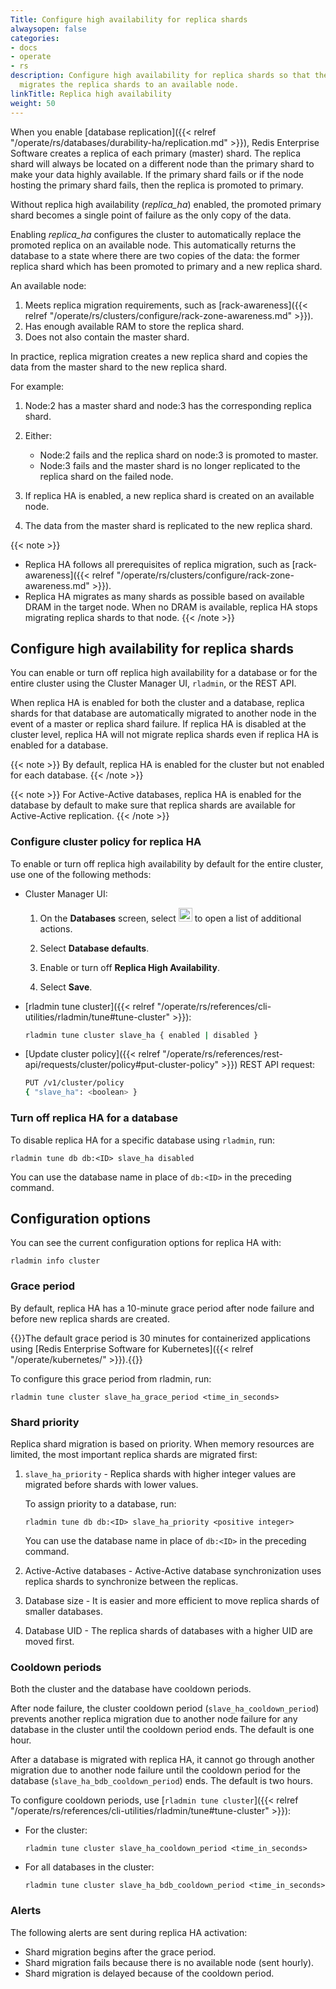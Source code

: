 ```yaml
---
Title: Configure high availability for replica shards
alwaysopen: false
categories:
- docs
- operate
- rs
description: Configure high availability for replica shards so that the cluster automatically
  migrates the replica shards to an available node.
linkTitle: Replica high availability
weight: 50
---
```


When you enable [database replication]({{< relref "/operate/rs/databases/durability-ha/replication.md" >}}),
Redis Enterprise Software creates a replica of each primary (master) shard.  The replica shard will always be 
located on a different node than the primary shard to make your data highly available.  If the primary shard 
fails or if the node hosting the primary shard fails, then the replica is promoted to primary.

Without replica high availability (_replica\_ha_) enabled, the promoted primary shard becomes a single point of failure 
as the only copy of the data.

Enabling _replica\_ha_ configures the cluster to automatically replace the promoted replica on an available node. 
This automatically returns the database to a state where there are two copies of the data: 
the former replica shard which has been promoted to primary and a new replica shard.

An available node:

1. Meets replica migration requirements, such as [rack-awareness]({{< relref "/operate/rs/clusters/configure/rack-zone-awareness.md" >}}).
1. Has enough available RAM to store the replica shard.
1. Does not also contain the master shard.

In practice, replica migration creates a new replica shard and copies the data from the master shard to the new replica shard.

For example:

1. Node:2 has a master shard and node:3 has the corresponding replica shard.
1. Either:

    - Node:2 fails and the replica shard on node:3 is promoted to master.
    - Node:3 fails and the master shard is no longer replicated to the replica shard on the failed node.

1. If replica HA is enabled, a new replica shard is created on an available node.
1. The data from the master shard is replicated to the new replica shard.

{{< note >}}
- Replica HA follows all prerequisites of replica migration, such as [rack-awareness]({{< relref "/operate/rs/clusters/configure/rack-zone-awareness.md" >}}).
- Replica HA migrates as many shards as possible based on available DRAM in the target node. When no DRAM is available, replica HA stops migrating replica shards to that node.
{{< /note >}}

## Configure high availability for replica shards

You can enable or turn off replica high availability for a database or for the entire cluster using the Cluster Manager UI, `rladmin`, or the REST API.

When replica HA is enabled for both the cluster and a database,
replica shards for that database are automatically migrated to another node in the event of a master or replica shard failure.
If replica HA is disabled at the cluster level,
replica HA will not migrate replica shards even if replica HA is enabled for a database.

{{< note >}}
By default, replica HA is enabled for the cluster but not enabled for each database.
{{< /note >}}

{{< note >}}
For Active-Active databases, replica HA is enabled for the database by default to make sure that replica shards are available for Active-Active replication.
{{< /note >}}

### Configure cluster policy for replica HA

To enable or turn off replica high availability by default for the entire cluster, use one of the following methods:

- Cluster Manager UI:

    1. On the **Databases** screen, select <img src="/images/rs/buttons/button-toggle-actions-vertical.png#no-click" alt="Toggle actions button" width="22px"> to open a list of additional actions.

    1. Select **Database defaults**.

    1. Enable or turn off **Replica High Availability**.

    1. Select **Save**.

- [rladmin tune cluster]({{< relref "/operate/rs/references/cli-utilities/rladmin/tune#tune-cluster" >}}): 
    
    ```sh
    rladmin tune cluster slave_ha { enabled | disabled }
    ```

- [Update cluster policy]({{< relref "/operate/rs/references/rest-api/requests/cluster/policy#put-cluster-policy" >}}) REST API request:

    ```sh
    PUT /v1/cluster/policy 
    { "slave_ha": <boolean> }
    ```

### Turn off replica HA for a database

To disable replica HA for a specific database using `rladmin`, run:

``` text
rladmin tune db db:<ID> slave_ha disabled
```

You can use the database name in place of `db:<ID>` in the preceding command.


## Configuration options

You can see the current configuration options for replica HA with:

``` text
rladmin info cluster
```

### Grace period

By default, replica HA has a 10-minute grace period after node failure and before new replica shards are created.

{{<note>}}The default grace period is 30 minutes for containerized applications using [Redis Enterprise Software for Kubernetes]({{< relref "/operate/kubernetes/" >}}).{{</note>}}

To configure this grace period from rladmin, run:

``` text
rladmin tune cluster slave_ha_grace_period <time_in_seconds>
```


### Shard priority

Replica shard migration is based on priority.  When memory resources are limited, the most important replica shards are migrated first:

1. `slave_ha_priority` - Replica shards with higher 
    integer values are migrated before shards with lower values.

    To assign priority to a database, run:

    ``` text
    rladmin tune db db:<ID> slave_ha_priority <positive integer>
    ```
    
    You can use the database name in place of `db:<ID>` in the preceding command.

1. Active-Active databases - Active-Active database synchronization uses replica shards to synchronize between the replicas.
1. Database size - It is easier and more efficient to move replica shards of smaller databases.
1. Database UID - The replica shards of databases with a higher UID are moved first.

### Cooldown periods

Both the cluster and the database have cooldown periods.

After node failure, the cluster cooldown period (`slave_ha_cooldown_period`) prevents another replica migration due to another node failure for any
database in the cluster until the cooldown period ends. The default is one hour.

After a database is migrated with replica HA,
it cannot go through another migration due to another node failure until the cooldown period for the database (`slave_ha_bdb_cooldown_period`) ends. The default is two hours.

To configure cooldown periods, use [`rladmin tune cluster`]({{< relref "/operate/rs/references/cli-utilities/rladmin/tune#tune-cluster" >}}):

- For the cluster:

    ``` text
    rladmin tune cluster slave_ha_cooldown_period <time_in_seconds>
    ```

- For all databases in the cluster:

    ``` text
    rladmin tune cluster slave_ha_bdb_cooldown_period <time_in_seconds>
    ```

### Alerts

The following alerts are sent during replica HA activation:

- Shard migration begins after the grace period.
- Shard migration fails because there is no available node (sent hourly).
- Shard migration is delayed because of the cooldown period.
